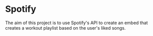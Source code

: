 # Spotify
The aim of this project is to use Spotify's API to create an embed that creates a workout playlist based on the user's liked songs.
